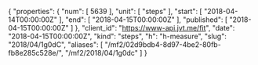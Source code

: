 {
  "properties": {
    "num": [
      5639
    ],
    "unit": [
      "steps"
    ],
    "start": [
      "2018-04-14T00:00:00Z"
    ],
    "end": [
      "2018-04-15T00:00:00Z"
    ],
    "published": [
      "2018-04-15T00:00:00Z"
    ]
  },
  "client_id": "https://www-api.jvt.me/fit",
  "date": "2018-04-15T00:00:00Z",
  "kind": "steps",
  "h": "h-measure",
  "slug": "2018/04/1g0dC",
  "aliases": [
    "/mf2/02d9bdb4-8d97-4be2-80fb-fb8e285c528e/",
    "/mf2/2018/04/1g0dc"
  ]
}
